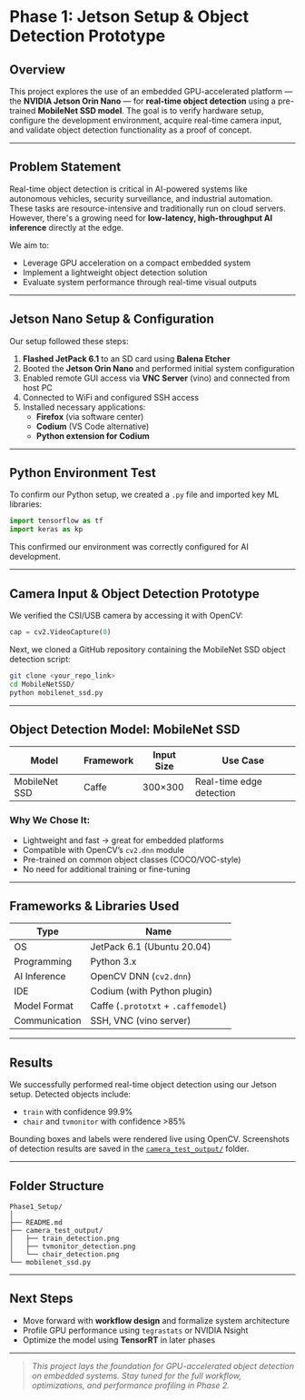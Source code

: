 #  Phase 1: Jetson Setup & Object Detection Prototype

## Overview

This project explores the use of an embedded GPU-accelerated platform — the **NVIDIA Jetson Orin Nano** — for **real-time object detection** using a pre-trained **MobileNet SSD model**. The goal is to verify hardware setup, configure the development environment, acquire real-time camera input, and validate object detection functionality as a proof of concept.

---

## Problem Statement

Real-time object detection is critical in AI-powered systems like autonomous vehicles, security surveillance, and industrial automation. These tasks are resource-intensive and traditionally run on cloud servers. However, there's a growing need for **low-latency, high-throughput AI inference** directly at the edge.

We aim to:
- Leverage GPU acceleration on a compact embedded system
- Implement a lightweight object detection solution
- Evaluate system performance through real-time visual outputs

---

##  Jetson Nano Setup & Configuration

Our setup followed these steps:

1. **Flashed JetPack 6.1** to an SD card using **Balena Etcher**
2. Booted the **Jetson Orin Nano** and performed initial system configuration
3. Enabled remote GUI access via **VNC Server** (vino) and connected from host PC
4. Connected to WiFi and configured SSH access
5. Installed necessary applications:
   -  **Firefox** (via software center)
   -  **Codium** (VS Code alternative)
   -  **Python extension for Codium**

---

##  Python Environment Test

To confirm our Python setup, we created a `.py` file and imported key ML libraries:

```python
import tensorflow as tf
import keras as kp
```

This confirmed our environment was correctly configured for AI development.

---

##  Camera Input & Object Detection Prototype

We verified the CSI/USB camera by accessing it with OpenCV:

```python
cap = cv2.VideoCapture(0)
```

Next, we cloned a GitHub repository containing the MobileNet SSD object detection script:

```bash
git clone <your_repo_link>
cd MobileNetSSD/
python mobilenet_ssd.py
```

---

## Object Detection Model: MobileNet SSD

| Model        | Framework | Input Size | Use Case             |
|--------------|------------|-------------|-----------------------|
| MobileNet SSD | Caffe      | 300×300     | Real-time edge detection |

### Why We Chose It:
- Lightweight and fast → great for embedded platforms
- Compatible with OpenCV’s `cv2.dnn` module
- Pre-trained on common object classes (COCO/VOC-style)
- No need for additional training or fine-tuning

---

##  Frameworks & Libraries Used

| Type           | Name                     |
|----------------|--------------------------|
| OS             | JetPack 6.1 (Ubuntu 20.04) |
| Programming    | Python 3.x               |
| AI Inference   | OpenCV DNN (`cv2.dnn`)   |
| IDE            | Codium (with Python plugin) |
| Model Format   | Caffe (`.prototxt` + `.caffemodel`) |
| Communication  | SSH, VNC (vino server)   |

---

## Results

We successfully performed real-time object detection using our Jetson setup. Detected objects include:

- `train` with confidence 99.9%
-  `chair` and  `tvmonitor` with confidence >85%

Bounding boxes and labels were rendered live using OpenCV. Screenshots of detection results are saved in the [`camera_test_output/`](./camera_test_output) folder.

---

## Folder Structure

```
Phase1_Setup/
│
├── README.md
├── camera_test_output/
│   ├── train_detection.png
│   ├── tvmonitor_detection.png
│   └── chair_detection.png
└── mobilenet_ssd.py
```

---

##  Next Steps

- Move forward with **workflow design** and formalize system architecture
- Profile GPU performance using `tegrastats` or NVIDIA Nsight
- Optimize the model using **TensorRT** in later phases

---

> *This project lays the foundation for GPU-accelerated object detection on embedded systems. Stay tuned for the full workflow, optimizations, and performance profiling in Phase 2.*
